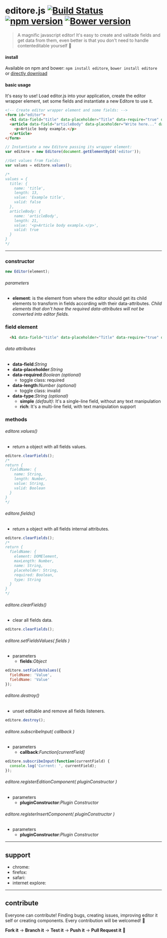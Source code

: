 # editore.js [![Build Status](https://travis-ci.org/evandroeisinger/editore.js.svg?branch=master)](https://travis-ci.org/evandroeisinger/editore.js) [![npm version](https://badge.fury.io/js/editore.svg)](http://badge.fury.io/js/editore) [![Bower version](https://badge.fury.io/bo/editore.svg)](http://badge.fury.io/bo/editore)

> A magnific javascript editor! It's easy to create and valitade fields and get data from them, even better is that you don't need to handle contenteditable yourself :8ball: 

#### install
Available on npm and bower:
`npm install editore`, `bower install editore` or [directly download](https://github.com/evandroeisinger/editore.js/raw/master/src/editore.js)

#### basic usage
It's easy to use! Load editor.js into your application, create the editor wrapper element, set some fields and instantiate a new Editore to use it.

```html
<!-- Create editor wrapper element and some fields: -->
<form id="editor">
  <h1 data-field="title" data-placeholder="Title" data-require="true" data-length="60">Example title</h1>
  <article data-field="articleBody" data-placeholder="Write here..." data-type="rich" data-require="true">
    <p>Article body example.</p>
  </article>
</form>
```

```javascript
// Instantiate a new Editore passing its wrapper element:
var editore = new Editore(document.getElementById('editor'));

//Get values from fields:
var values = editore.values();

/* 
values = {
  title: {
    name: 'title',
    length: 13,
    value: 'Example title',
    valid: false
  },
  articleBody: {
    name: 'articleBody',
    length: 21,
    value: '<p>Article body example.</p>',
    valid: true
  }
}
*/
```
---
### constructor
```javascript
new Editor(element);
```
###### parameters
  - **element**: is the element from where the editor should get its child elements to transform in fields according with their data-attributes. *Child elements that don't have the required data-attributes will not be converted into editor fields.*

### field element
```html
  <h1 data-field="title" data-placeholder="Title" data-require="true" data-length="60"></h1>
```
###### data attributes
  - **data-field**:*String*
  - **data-placeholder**:*String*
  - **data-required**:*Boolean (optional)*
    - toggle class: required
  - **data-length**:*Number (optional)*
    - toggle class: invalid
  - **data-type**:*String (optional)*
    - **simple** *(default)*: It's a single-line field, without any text manipulation
    - **rich**: It's a multi-line field, with text manipulation support

### methods
###### editore.values()
  - return a object with all fields values.
```javascript
editore.clearFields();
/*
return {
  fieldName: {
    name: String,
    length: Number,
    value: String,
    valid: Boolean
  }
}
*/
```

###### editore.fields()
  - return a object with all fields internal attributes.
```javascript
editore.clearFields();
/*
return {
  fieldName: {
    element: DOMElement,
    maxLength: Number,
    name: String,
    placeholder: String,
    required: Boolean,
    type: String
  }
}
*/
```

###### editore.clearFields()
  - clear all fields data.
```javascript
editore.clearFields();
```

###### editore.setFieldsValues( *fields* )
  - parameters
    - **fields**:*Object*
```javascript
editore.setFieldsValues({
  fieldName: 'Value',
  fieldName: 'Value'
});
```

###### editore.destroy()
  - unset editable and remove all fields listeners.
```javascript
editore.destroy();
```

###### editore.subscribeInput( *callback* )
  - parameters
    - **callback**:*Function[currentField]*
```javascript
editore.subscribeInput(function(currentField) {
  console.log('Current: ', currentField);
});
```

###### editore.registerEditionComponent( *pluginConstructor* )
  - parameters  
    - **pluginConstructor**:*Plugin Constructor*

###### editore.registerInsertComponent( *pluginConstructor* )
  - parameters  
    - **pluginConstructor**:*Plugin Constructor*

---
## support
- chrome:
- firefox:
- safari:
- internet explore:

---
## contribute
Everyone can contribute! Finding bugs, creating issues, improving editor it self or creating components.
Every contribution will be welcomed! :santa: 

**Fork it** -> **Branch it** -> **Test it** -> **Push it** -> **Pull Request it** :gem:  
